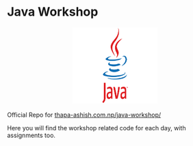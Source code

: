 # Java Workshop

<center><img src="src/img/2024-05-30-23-16-13.png" width=200 height=180/></center>

Official Repo for [thapa-ashish.com.np/java-workshop/](https://thapa-ashish.com.np/java-workshop/)

Here you will find the workshop related code for each day, with assignments too.



